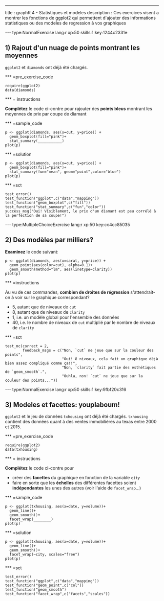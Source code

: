 ---
title       : graphR 4 - Statistiques et modeles
description : Ces exercices visent a montrer les fonctions de ggplot2 qui permettent d'ajouter des informations statistiques ou des modeles de regression à vos graphiques

--- type:NormalExercise lang:r xp:50 skills:1 key:1244c2331e
## 1) Rajout d'un nuage de points montrant les moyennes


`ggplot2` et `diamonds` ont déjà été chargés.

*** =pre_exercise_code
```{r}
require(ggplot2)
data(diamonds)
```

*** = instructions

**Complétez** le code ci-contre pour rajouter des **points bleus** montrant les moyennes de prix par coupe de diamant

*** =sample_code

```{r}
p <- ggplot(diamonds, aes(x=cut, y=price)) +
  geom_boxplot(fill="pink")+
  stat_summary(___________)
plot(p)
```

*** =solution
```{r}
p <- ggplot(diamonds, aes(x=cut, y=price)) +
  geom_boxplot(fill="pink")+
  stat_summary(fun="mean", geom="point",color="blue")
plot(p)
```

*** =sct
```{r}
test_error()
test_function("ggplot",c("data","mapping"))
test_function("geom_boxplot",c("fill"))
test_function("stat_summary",c("fun","color"))
success_msg("Oui! Visiblement, le prix d'un diamant est peu corrélé à la perfection de sa coupe!")
```


--- type:MultipleChoiceExercise lang:r xp:50 key:cc4cc85035
## 2) Des modèles par milliers?

**Examinez** le code suivant:

```{r}
p <- ggplot(diamonds, aes(x=carat, y=price)) +
  geom_point(aes(color=cut), alpha=0.1)+
  geom_smooth(method="lm", aes(linetype=clarity))
plot(p)
```
*** =instructions

Au vu de ces commandes, **combien de droites de régression** s'attendrait-on à voir sur le graphique correspondant?

- 5, autant que de niveaux de `cut`
- 8, autant que de niveaux de `clarity`
- 1, i.e. un modèle global pour l'ensemble des données
- 40, i.e. le nombre de niveaux de `cut` multiplié par le nombre de niveaux de `clarity`

*** =sct
```{r}
test_mc(correct = 2,
        feedback_msgs = c("Non, `cut` ne joue que sur la couleur des points",
                          "Oui! 8 niveaux, cela fait un graphique déjà bien assez compliqué comme ça!!",
                          "Non, `clarity` fait partie des esthétiques de `geom_smooth`.",
                          "Ouhla, non! `cut` ne joue que sur la couleur des points..."))

```

--- type:NormalExercise lang:r xp:50 skills:1 key:9fbf20c316
## 3) Modeles et facettes: youplaboum!


`ggplot2` et le jeu de données `txhousing` ont déjà été chargés. `txhousing` contient des données quant à des ventes immobilières au texas entre 2000 et 2015.


*** =pre_exercise_code
```{r}
require(ggplot2)
data(txhousing)
```

*** = instructions

**Complétez** le code ci-contre pour 

- créer des **facettes** du graphique en fonction de la variable `city`
- faire en sorte que les **échelles** des différentes facettes soient **indépendantes** les unes des autres (voir l'aide de `facet_wrap`...)

*** =sample_code

```{r}
p <- ggplot(txhousing, aes(x=date, y=volume))+
  geom_line()+
  geom_smooth()+
  facet_wrap(________)
plot(p)
```

*** =solution
```{r}
p <- ggplot(txhousing, aes(x=date, y=volume))+
  geom_line()+
  geom_smooth()+
  facet_wrap(~city, scales="free")
plot(p)
```

*** =sct
```{r}
test_error()
test_function("ggplot",c("data","mapping"))
test_function("geom_point",c("col"))
test_function("geom_smooth")
test_function("facet_wrap",c("facets","scales"))
```


